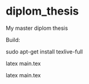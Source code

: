 diplom_thesis
=============

My master diplom thesis

Build:

sudo apt-get install texlive-full

latex main.tex

latex main.tex
